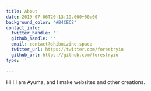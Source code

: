 ```yaml
---
title: About
date: 2019-07-06T20:13:19.000+00:00
background_color: "#B4CEC8"
contact_info:
  twitter_handle: ''
  github_handle: ''
  email: contact@shibuizine.space
  twitter_url: https://twitter.com/forestryio
  github_url: https://github.com/forestryio
type: ''

---
```

Hi ! I am Ayuma, and I make websites and other creations.